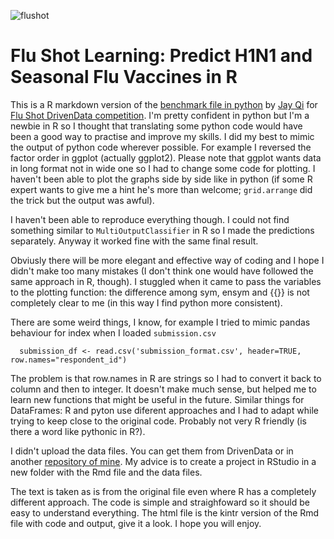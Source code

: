 ![flushot](https://drivendata-public-assets.s3.amazonaws.com/flu-vaccine.jpg)
# Flu Shot Learning: Predict H1N1 and Seasonal Flu Vaccines in R

This is a R markdown version of the [benchmark file in python](https://www.drivendata.co/blog/predict-flu-vaccine-data-benchmark/) by [Jay Qi](https://www.drivendata.co/#jay-qi) for [Flu Shot DrivenData competition](https://www.drivendata.org/competitions/66/flu-shot-learning/).
I'm pretty confident in python but I'm a newbie in R so I thought that translating some python code would have been a good way to practise and improve my skills. I did my best to mimic the output of python code wherever possible. For example I reversed the factor order in ggplot (actually ggplot2). Please note that ggplot wants data in long format not in wide one so I had to change some code for plotting. I haven't been able to plot the graphs side by side like in python (if some R expert wants to give me a hint he's more than welcome; `grid.arrange` did the trick but the output was awful).

I haven't been able to reproduce everything though. I could not find something similar to `MultiOutputClassifier` in R so I made the predictions separately. Anyway it worked fine with the same final result.

Obviusly there will be more elegant and effective way of coding and I hope I didn't make too many mistakes (I don't think one would have followed the same approach in R, though). I stuggled when it came to pass the variables to the plotting function: the difference among sym, ensym and {{}} is not completely clear to me (in this way I find python more consistent).

There are some weird things, I know, for example I tried to mimic pandas behaviour for index when I loaded `submission.csv`
```
  submission_df <- read.csv('submission_format.csv', header=TRUE, row.names="respondent_id")
```
The problem is that row.names in R are strings so I had to convert it back to column and then to integer. It doesn't make much sense, but helped me to learn new functions that might be useful in the future. Similar things for DataFrames: R and pyton use diferent approaches and I had to adapt while trying to keep close to the original code. Probably not very R friendly (is there a word like pythonic in R?).

I didn't upload the data files. You can get them from DrivenData or in another [repository of mine](https://github.com/adalseno/Flu-Shot-Learning-Predict-H1N1-and-Seasonal-Flu-Vaccines). My advice is to create a project in RStudio in a new folder with the Rmd file and the data files.

The text is taken as is from the original file even where R has a completely different approach. The code is simple and straighfoward so it should be easy to understand everything. The html file is the kintr version of the Rmd file with code and output, give it a look. I hope you will enjoy.
